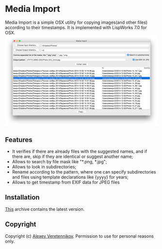# Media Import
Media Import is a simple OSX utility for copying images(and other files) according to their timestamps. It is implemented with LispWorks 7.0 for OSX.
![example](https://github.com/fourier/mediaimport/raw/screenshots/screenshot1.png "Example")

## Features
- It verifies if there are already files with the suggested names, and if there are, skip if they are identical or suggest another name;
- Allows to search by file mask like "\*.png, \*.jpg";
- Allows to look in subdirectories;
- Rename according to the pattern, where one can specify subdirectories and files using template declarations like {yyyy} for years;
- Allows to get timestamp from EXIF data for JPEG files

## Installation
[This](https://github.com/fourier/mediaimport/raw/master/mediaimport.zip) archive contains the latest version.

## Copyright
Copyright (c) [Alexey Veretennikov](mailto:alexey.veretennikov@gmail.com). Permission to use for personal reasons only.
